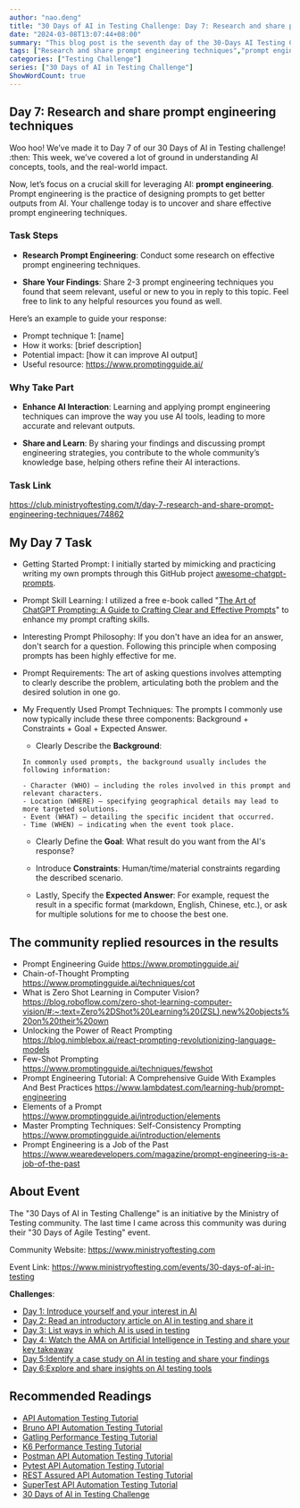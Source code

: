 ```yaml
---
author: "nao.deng"
title: "30 Days of AI in Testing Challenge: Day 7: Research and share prompt engineering techniques"
date: "2024-03-08T13:07:44+08:00"
summary: "This blog post is the seventh day of the 30-Days AI Testing Challenge, which requires participants to research and share real-time engineering technology. The post may include a definition of real-time engineering technology, its applications in the testing domain, introductions to relevant tools and technologies, and the author's perspective on real-time engineering technology. By sharing research on real-time engineering technology, readers will gain insights into its potential value in testing and how to effectively apply this technology. This series of activities aims to provide a platform for testing professionals to deeply understand and discuss emerging technologies."
tags: ["Research and share prompt engineering techniques","prompt engineering","Prompt"]
categories: ["Testing Challenge"]
series: ["30 Days of AI in Testing Challenge"]
ShowWordCount: true
---
```


## Day 7: Research and share prompt engineering techniques

Woo hoo! We’ve made it to Day 7 of our 30 Days of AI in Testing challenge! :then: This week, we’ve covered a lot of ground in understanding AI concepts, tools, and the real-world impact.

Now, let’s focus on a crucial skill for leveraging AI: **prompt engineering**. Prompt engineering is the practice of designing prompts to get better outputs from AI. Your challenge today is to uncover and share effective prompt engineering techniques.

### Task Steps

- **Research Prompt Engineering**: Conduct some research on effective prompt engineering techniques.

- **Share Your Findings**: Share 2-3 prompt engineering techniques you found that seem relevant, useful or new to you in reply to this topic. Feel free to link to any helpful resources you found as well.

Here’s an example to guide your response:

- Prompt technique 1: [name]
- How it works: [brief description]
- Potential impact: [how it can improve AI output]
- Useful resource: <https://www.promptingguide.ai/>

### Why Take Part

- **Enhance AI Interaction**: Learning and applying prompt engineering techniques can improve the way you use AI tools, leading to more accurate and relevant outputs.

- **Share and Learn**: By sharing your findings and discussing prompt engineering strategies, you contribute to the whole community’s knowledge base, helping others refine their AI interactions.

### Task Link

<https://club.ministryoftesting.com/t/day-7-research-and-share-prompt-engineering-techniques/74862>

## My Day 7 Task

- Getting Started Prompt: I initially started by mimicking and practicing writing my own prompts through this GitHub project [awesome-chatgpt-prompts](https://github.com/f/awesome-chatgpt-prompts).

- Prompt Skill Learning: I utilized a free e-book called "[The Art of ChatGPT Prompting: A Guide to Crafting Clear and Effective Prompts](https://fka.gumroad.com/l/art-of-chatgpt-prompting)" to enhance my prompt crafting skills.

- Interesting Prompt Philosophy: If you don't have an idea for an answer, don't search for a question. Following this principle when composing prompts has been highly effective for me.

- Prompt Requirements: The art of asking questions involves attempting to clearly describe the problem, articulating both the problem and the desired solution in one go.

- My Frequently Used Prompt Techniques: The prompts I commonly use now typically include these three components: Background + Constraints + Goal + Expected Answer.

  - Clearly Describe the **Background**:

  ```text
  In commonly used prompts, the background usually includes the following information:

  - Character (WHO) — including the roles involved in this prompt and relevant characters.
  - Location (WHERE) — specifying geographical details may lead to more targeted solutions.
  - Event (WHAT) — detailing the specific incident that occurred.
  - Time (WHEN) — indicating when the event took place.
  ```

  - Clearly Define the **Goal**: What result do you want from the AI's response?

  - Introduce **Constraints**: Human/time/material constraints regarding the described scenario.

  - Lastly, Specify the **Expected Answer**: For example, request the result in a specific format (markdown, English, Chinese, etc.), or ask for multiple solutions for me to choose the best one.

## The community replied resources in the results

- Prompt Engineering Guide <https://www.promptingguide.ai/>
- Chain-of-Thought Prompting <https://www.promptingguide.ai/techniques/cot>
- What is Zero Shot Learning in Computer Vision? <https://blog.roboflow.com/zero-shot-learning-computer-vision/#:~:text=Zero%2DShot%20Learning%20(ZSL),new%20objects%20on%20their%20own>
- Unlocking the Power of React Prompting <https://blog.nimblebox.ai/react-prompting-revolutionizing-language-models>
- Few-Shot Prompting <https://www.promptingguide.ai/techniques/fewshot>
- Prompt Engineering Tutorial: A Comprehensive Guide With Examples And Best Practices <https://www.lambdatest.com/learning-hub/prompt-engineering>
- Elements of a Prompt <https://www.promptingguide.ai/introduction/elements>
- Master Prompting Techniques: Self-Consistency Prompting <https://www.promptingguide.ai/introduction/elements>
- Prompt Engineering is a Job of the Past <https://www.wearedevelopers.com/magazine/prompt-engineering-is-a-job-of-the-past>

## About Event

The "30 Days of AI in Testing Challenge" is an initiative by the Ministry of Testing community. The last time I came across this community was during their "30 Days of Agile Testing" event.

Community Website: <https://www.ministryoftesting.com>

Event Link: <https://www.ministryoftesting.com/events/30-days-of-ai-in-testing>

**Challenges**:

- [Day 1: Introduce yourself and your interest in AI](https://naodeng.com.cn/posts/event/30-days-of-ai-in-testing-day-1-introduce-yourself-and-your-interest-in-ai/)
- [Day 2: Read an introductory article on AI in testing and share it](https://naodeng.com.cn/posts/event/30-days-of-ai-in-testing-day-2-read-an-introductory-article-on-ai-in-testing-and-share-it/)
- [Day 3: List ways in which AI is used in testing](https://naodeng.com.cn/posts/event/30-days-of-ai-in-testing-day-3-list-ways-in-which-ai-is-used-in-testing/)
- [Day 4: Watch the AMA on Artificial Intelligence in Testing and share your key takeaway](https://naodeng.com.cn/posts/event/30-days-of-ai-in-testing-day-4-watch-the-ama-on-artificial-intelligence-in-testing-and-share-your-key-takeaway/)
- [Day 5:Identify a case study on AI in testing and share your findings](https://naodeng.com.cn/posts/event/30-days-of-ai-in-testing-day-5-identify-a-case-study-on-ai-in-testing-and-share-your-findings/)
- [Day 6:Explore and share insights on AI testing tools](https://naodeng.com.cn/posts/event/30-days-of-ai-in-testing-day-6-explore-and-share-insights-on-ai-testing-tools/)

## Recommended Readings

- [API Automation Testing Tutorial](https://naodeng.com.cn/series/api-automation-testing-tutorial/)
- [Bruno API Automation Testing Tutorial](https://naodeng.com.cn/series/bruno-api-automation-testing-tutorial/)
- [Gatling Performance Testing Tutorial](https://naodeng.com.cn/series/gatling-performance-testing-tutorial/)
- [K6 Performance Testing Tutorial](https://naodeng.com.cn/series/k6-performance-testing-tutorial/)
- [Postman API Automation Testing Tutorial](https://naodeng.com.cn/series/postman-api-automation-testing-tutorial/)
- [Pytest API Automation Testing Tutorial](https://naodeng.com.cn/series/pytest-api-automation-testing-tutorial/)
- [REST Assured API Automation Testing Tutorial](https://naodeng.com.cn/series/rest-assured-api-automation-testing-tutorial/)
- [SuperTest API Automation Testing Tutorial](https://naodeng.com.cn/series/supertest-api-automation-testing-tutorial/)
- [30 Days of AI in Testing Challenge](https://naodeng.com.cn/series/30-days-of-ai-in-testing-challenge/)
